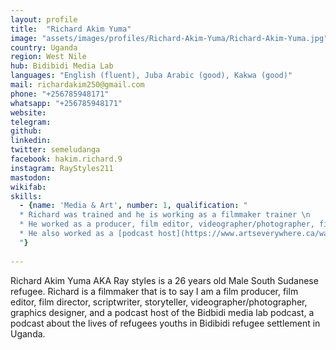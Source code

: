 ```yaml
---
layout: profile
title:  "Richard Akim Yuma"
image: "assets/images/profiles/Richard-Akim-Yuma/Richard-Akim-Yuma.jpg"
country: Uganda
region: West Nile
hub: Bidibidi Media Lab
languages: "English (fluent), Juba Arabic (good), Kakwa (good)"
mail: richardakim250@gmail.com
phone: "+256785948171"
whatsapp: "+256785948171"
website: 
telegram: 
github: 
linkedin: 
twitter: semeludanga
facebook: hakim.richard.9
instagram: RayStyles211
mastodon: 
wikifab:
skills:
  - {name: 'Media & Art', number: 1, qualification: "
  * Richard was trained and he is working as a filmmaker trainer \n
  * He worked as a producer, film editor, videographer/photographer, film director, script writer, storyteller and graphics designer. \n
  * He also worked as a [podcast host](https://www.artseverywhere.ca/war-yet-again/)\n
  "}
  
---
```

Richard Akim Yuma AKA Ray styles is a 26 years old Male South Sudanese refugee. 
Richard is a filmmaker that is to say I am a film producer, film editor, film director, scriptwriter, storyteller, videographer/photographer, graphics designer, and a podcast host of the Bidbidi media lab podcast, a podcast about the lives of refugees youths in Bidibidi refugee settlement in Uganda.
